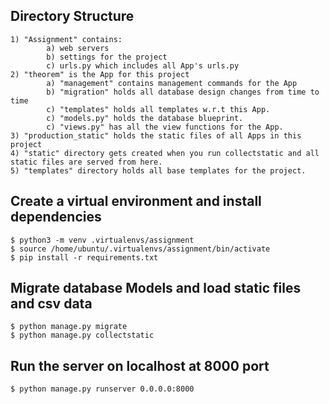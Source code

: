## Directory Structure

    1) "Assignment" contains:
            a) web servers
            b) settings for the project
            c) urls.py which includes all App's urls.py
    2) "theorem" is the App for this project
            a) "management" contains management commands for the App
            b) "migration" holds all database design changes from time to time
            c) "templates" holds all templates w.r.t this App.
            c) "models.py" holds the database blueprint.
            c) "views.py" has all the view functions for the App.
    3) "production_static" holds the static files of all Apps in this project
    4) "static" directory gets created when you run collectstatic and all static files are served from here.
    5) "templates" directory holds all base templates for the project.
    
## Create a virtual environment and install dependencies

    $ python3 -m venv .virtualenvs/assignment
    $ source /home/ubuntu/.virtualenvs/assignment/bin/activate
    $ pip install -r requirements.txt

## Migrate database Models and load static files and csv data

    $ python manage.py migrate
    $ python manage.py collectstatic

## Run the server on localhost at 8000 port
    
    $ python manage.py runserver 0.0.0.0:8000
